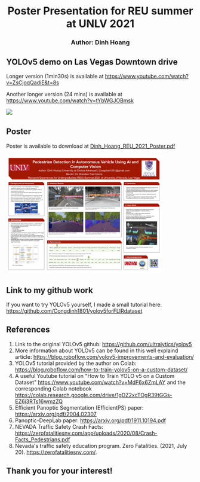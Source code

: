 # <div align="center"> Poster Presentation for REU summer at UNLV 2021 </div>
### <div align="center"> Author: Dinh Hoang </div>

## YOLOv5 demo on Las Vegas Downtown drive

Longer version (1min30s) is available at https://www.youtube.com/watch?v=ZsCjoqQadiE&t=8s


Another longer version (24 mins) is available at https://www.youtube.com/watch?v=tYbWGJOBmsk

<p>
<img width="416" src="8s_yolov5_vegas_hd.gif">
</p>

## Poster

Poster is available to download at <a href="./Dinh_Hoang_REU_2021_Poster.pdf">Dinh_Hoang_REU_2021_Poster.pdf</a>

<p><a href="./Dinh_Hoang_REU_2021_Poster.pdf"><img width="416" src="poster_demo.PNG"></a>
</p>

## Link to my github work

If you want to try YOLOv5 yourself, I made a small tutorial here: https://github.com/Congdinh1801/yolov5forFLIRdataset


## References
1. Link to the original YOLOv5 github: https://github.com/ultralytics/yolov5
2. More information about YOLOv5 can be found in this well explaind article: https://blog.roboflow.com/yolov5-improvements-and-evaluation/
3. YOLOv5 tutorial provided by the author on Colab: https://blog.roboflow.com/how-to-train-yolov5-on-a-custom-dataset/
4. A useful Youtube tutorial on "How to Train YOLO v5 on a Custom Dataset" https://www.youtube.com/watch?v=MdF6x6ZmLAY and the corresponding Colab notebook https://colab.research.google.com/drive/1gDZ2xcTOgR39tGGs-EZ6i3RTs16wmzZQ
5. Efficient Panoptic Segmentation (EfficientPS) paper: https://arxiv.org/pdf/2004.02307
6. Panoptic-DeepLab paper: https://arxiv.org/pdf/1911.10194.pdf
7. NEVADA Traffic Safety Crash Facts: https://zerofatalitiesnv.com/app/uploads/2020/08/Crash-Facts_Pedestrians.pdf
8. Nevada's traffic safety education program. Zero Fatalities. (2021, July 20). https://zerofatalitiesnv.com/. 




## Thank you for your interest!
